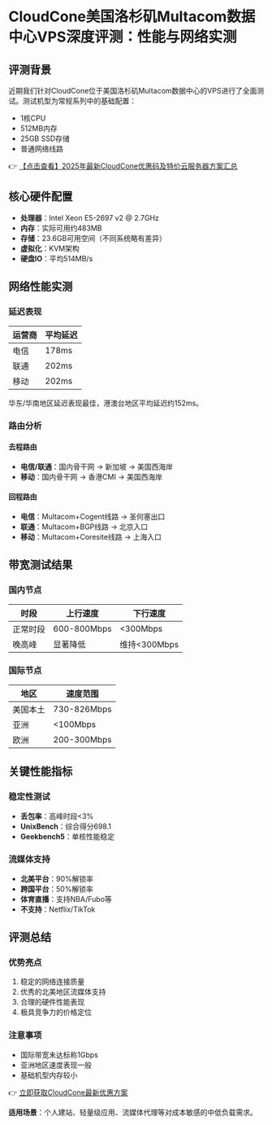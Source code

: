 # CloudCone美国洛杉矶Multacom数据中心VPS深度评测：性能与网络实测

## 评测背景

近期我们针对CloudCone位于美国洛杉矶Multacom数据中心的VPS进行了全面测试。测试机型为常规系列中的基础配置：
- 1核CPU
- 512MB内存
- 25GB SSD存储
- 普通网络线路

👉 [【点击查看】2025年最新CloudCone优惠码及特价云服务器方案汇总](https://bit.ly/Cloudcone)

## 核心硬件配置

- **处理器**：Intel Xeon E5-2697 v2 @ 2.7GHz
- **内存**：实际可用约483MB
- **存储**：23.6GB可用空间（不同系统略有差异）
- **虚拟化**：KVM架构
- **硬盘IO**：平均514MB/s

## 网络性能实测

### 延迟表现
| 运营商 | 平均延迟 |
|--------|----------|
| 电信   | 178ms    |
| 联通   | 202ms    |
| 移动   | 202ms    |

华东/华南地区延迟表现最佳，港澳台地区平均延迟约152ms。

### 路由分析
#### 去程路由
- **电信/联通**：国内骨干网 → 新加坡 → 美国西海岸
- **移动**：国内骨干网 → 香港CMI → 美国西海岸

#### 回程路由
- **电信**：Multacom+Cogent线路 → 圣何塞出口
- **联通**：Multacom+BGP线路 → 北京入口
- **移动**：Multacom+Coresite线路 → 上海入口

## 带宽测试结果

### 国内节点
| 时段     | 上行速度    | 下行速度    |
|----------|-------------|-------------|
| 正常时段 | 600-800Mbps | <300Mbps    |
| 晚高峰   | 显著降低    | 维持<300Mbps |

### 国际节点
| 地区       | 速度范围    |
|------------|-------------|
| 美国本土   | 730-826Mbps |
| 亚洲       | <100Mbps    |
| 欧洲       | 200-300Mbps |

## 关键性能指标

### 稳定性测试
- **丢包率**：高峰时段<3%
- **UnixBench**：综合得分698.1
- **Geekbench5**：单核性能稳定

### 流媒体支持
- **北美平台**：90%解锁率
- **跨国平台**：50%解锁率
- **体育直播**：支持NBA/Fubo等
- **不支持**：Netflix/TikTok

## 评测总结

### 优势亮点
1. 稳定的网络连接质量
2. 优秀的北美地区流媒体支持
3. 合理的硬件性能表现
4. 极具竞争力的价格定位

### 注意事项
- 国际带宽未达标称1Gbps
- 亚洲地区速度表现一般
- 基础机型内存较小

👉 [立即获取CloudCone最新优惠方案](https://bit.ly/Cloudcone)

**适用场景**：个人建站、轻量级应用、流媒体代理等对成本敏感的中低负载需求。